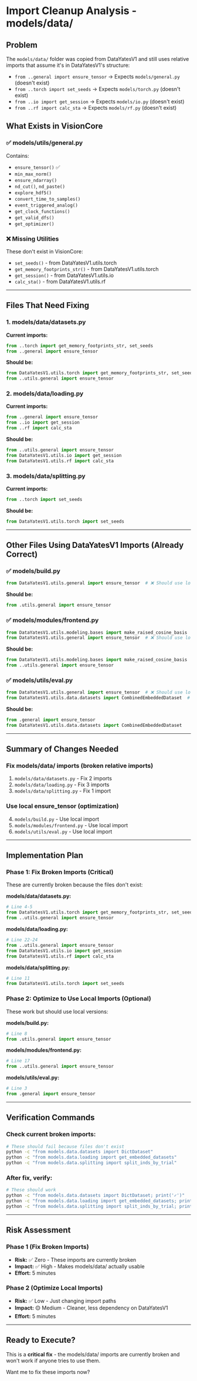 # Import Cleanup Analysis - models/data/

## Problem

The `models/data/` folder was copied from DataYatesV1 and still uses relative imports that assume it's in DataYatesV1's structure:
- `from ..general import ensure_tensor` → Expects `models/general.py` (doesn't exist)
- `from ..torch import set_seeds` → Expects `models/torch.py` (doesn't exist)
- `from ..io import get_session` → Expects `models/io.py` (doesn't exist)
- `from ..rf import calc_sta` → Expects `models/rf.py` (doesn't exist)

## What Exists in VisionCore

### ✅ models/utils/general.py
Contains:
- `ensure_tensor()` ✅
- `min_max_norm()`
- `ensure_ndarray()`
- `nd_cut()`, `nd_paste()`
- `explore_hdf5()`
- `convert_time_to_samples()`
- `event_triggered_analog()`
- `get_clock_functions()`
- `get_valid_dfs()`
- `get_optimizer()`

### ❌ Missing Utilities
These don't exist in VisionCore:
- `set_seeds()` - from DataYatesV1.utils.torch
- `get_memory_footprints_str()` - from DataYatesV1.utils.torch
- `get_session()` - from DataYatesV1.utils.io
- `calc_sta()` - from DataYatesV1.utils.rf

---

## Files That Need Fixing

### 1. models/data/datasets.py
**Current imports:**
```python
from ..torch import get_memory_footprints_str, set_seeds
from ..general import ensure_tensor
```

**Should be:**
```python
from DataYatesV1.utils.torch import get_memory_footprints_str, set_seeds
from ..utils.general import ensure_tensor
```

### 2. models/data/loading.py
**Current imports:**
```python
from ..general import ensure_tensor
from ..io import get_session
from ..rf import calc_sta
```

**Should be:**
```python
from ..utils.general import ensure_tensor
from DataYatesV1.utils.io import get_session
from DataYatesV1.utils.rf import calc_sta
```

### 3. models/data/splitting.py
**Current imports:**
```python
from ..torch import set_seeds
```

**Should be:**
```python
from DataYatesV1.utils.torch import set_seeds
```

---

## Other Files Using DataYatesV1 Imports (Already Correct)

### ✅ models/build.py
```python
from DataYatesV1.utils.general import ensure_tensor  # ❌ Should use local
```
**Should be:**
```python
from .utils.general import ensure_tensor
```

### ✅ models/modules/frontend.py
```python
from DataYatesV1.utils.modeling.bases import make_raised_cosine_basis  # ✅ OK (not in VisionCore)
from DataYatesV1.utils.general import ensure_tensor  # ❌ Should use local
```
**Should be:**
```python
from DataYatesV1.utils.modeling.bases import make_raised_cosine_basis
from ..utils.general import ensure_tensor
```

### ✅ models/utils/eval.py
```python
from DataYatesV1.utils.general import ensure_tensor  # ❌ Should use local
from DataYatesV1.utils.data.datasets import CombinedEmbeddedDataset  # ✅ OK (not in VisionCore)
```
**Should be:**
```python
from .general import ensure_tensor
from DataYatesV1.utils.data.datasets import CombinedEmbeddedDataset
```

---

## Summary of Changes Needed

### Fix models/data/ imports (broken relative imports)
1. `models/data/datasets.py` - Fix 2 imports
2. `models/data/loading.py` - Fix 3 imports
3. `models/data/splitting.py` - Fix 1 import

### Use local ensure_tensor (optimization)
4. `models/build.py` - Use local import
5. `models/modules/frontend.py` - Use local import
6. `models/utils/eval.py` - Use local import

---

## Implementation Plan

### Phase 1: Fix Broken Imports (Critical)
These are currently broken because the files don't exist:

**models/data/datasets.py:**
```python
# Line 4-5
from DataYatesV1.utils.torch import get_memory_footprints_str, set_seeds
from ..utils.general import ensure_tensor
```

**models/data/loading.py:**
```python
# Line 22-24
from ..utils.general import ensure_tensor
from DataYatesV1.utils.io import get_session
from DataYatesV1.utils.rf import calc_sta
```

**models/data/splitting.py:**
```python
# Line 11
from DataYatesV1.utils.torch import set_seeds
```

### Phase 2: Optimize to Use Local Imports (Optional)
These work but should use local versions:

**models/build.py:**
```python
# Line 8
from .utils.general import ensure_tensor
```

**models/modules/frontend.py:**
```python
# Line 17
from ..utils.general import ensure_tensor
```

**models/utils/eval.py:**
```python
# Line 3
from .general import ensure_tensor
```

---

## Verification Commands

### Check current broken imports:
```bash
# These should fail because files don't exist
python -c "from models.data.datasets import DictDataset"
python -c "from models.data.loading import get_embedded_datasets"
python -c "from models.data.splitting import split_inds_by_trial"
```

### After fix, verify:
```bash
# These should work
python -c "from models.data.datasets import DictDataset; print('✓')"
python -c "from models.data.loading import get_embedded_datasets; print('✓')"
python -c "from models.data.splitting import split_inds_by_trial; print('✓')"
```

---

## Risk Assessment

### Phase 1 (Fix Broken Imports)
- **Risk:** ✅ Zero - These imports are currently broken
- **Impact:** ✅ High - Makes models/data/ actually usable
- **Effort:** 5 minutes

### Phase 2 (Optimize Local Imports)
- **Risk:** ✅ Low - Just changing import paths
- **Impact:** 🟡 Medium - Cleaner, less dependency on DataYatesV1
- **Effort:** 5 minutes

---

## Ready to Execute?

This is a **critical fix** - the models/data/ imports are currently broken and won't work if anyone tries to use them.

Want me to fix these imports now?

